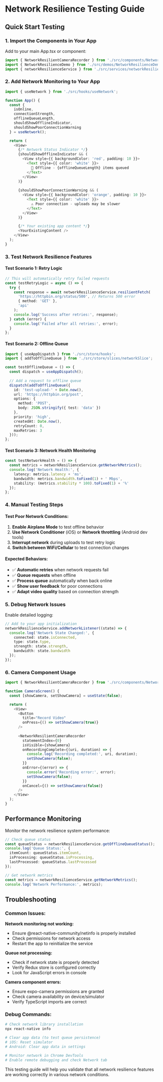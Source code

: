 # Network Resilience Testing Guide

## Quick Start Testing

### 1. Import the Components in Your App

Add to your main App.tsx or component:

```typescript
import { NetworkResilientCameraRecorder } from './src/components/NetworkResilientCameraRecorder';
import { NetworkResilienceDemo } from './src/demos/NetworkResilienceDemo';
import { networkResilienceService } from './src/services/networkResilienceService';
```

### 2. Add Network Monitoring to Your App

```typescript
import { useNetwork } from './src/hooks/useNetwork';

function App() {
  const {
    isOnline,
    connectionStrength,
    offlineQueueLength,
    shouldShowOfflineIndicator,
    shouldShowPoorConnectionWarning
  } = useNetwork();

  return (
    <View>
      {/* Network Status Indicator */}
      {shouldShowOfflineIndicator && (
        <View style={{ backgroundColor: 'red', padding: 10 }}>
          <Text style={{ color: 'white' }}>
            📴 Offline - {offlineQueueLength} items queued
          </Text>
        </View>
      )}
      
      {shouldShowPoorConnectionWarning && (
        <View style={{ backgroundColor: 'orange', padding: 10 }}>
          <Text style={{ color: 'white' }}>
            ⚠️ Poor connection - uploads may be slower
          </Text>
        </View>
      )}

      {/* Your existing app content */}
      <YourExistingContent />
    </View>
  );
}
```

### 3. Test Network Resilience Features

#### Test Scenario 1: Retry Logic
```typescript
// This will automatically retry failed requests
const testRetryLogic = async () => {
  try {
    const response = await networkResilienceService.resilientFetch(
      'https://httpbin.org/status/500', // Returns 500 error
      { method: 'GET' },
      'api'
    );
    console.log('Success after retries:', response);
  } catch (error) {
    console.log('Failed after all retries:', error);
  }
};
```

#### Test Scenario 2: Offline Queue
```typescript
import { useAppDispatch } from './src/store/hooks';
import { addToOfflineQueue } from './src/store/slices/networkSlice';

const testOfflineQueue = () => {
  const dispatch = useAppDispatch();
  
  // Add a request to offline queue
  dispatch(addToOfflineQueue({
    id: 'test-upload-' + Date.now(),
    url: 'https://httpbin.org/post',
    options: {
      method: 'POST',
      body: JSON.stringify({ test: 'data' })
    },
    priority: 'high',
    createdAt: Date.now(),
    retryCount: 0,
    maxRetries: 3
  }));
};
```

#### Test Scenario 3: Network Health Monitoring
```typescript
const testNetworkHealth = () => {
  const metrics = networkResilienceService.getNetworkMetrics();
  console.log('Network Health:', {
    latency: metrics.latency + 'ms',
    bandwidth: metrics.bandwidth.toFixed(1) + ' Mbps',
    stability: (metrics.stability * 100).toFixed(1) + '%'
  });
};
```

### 4. Manual Testing Steps

#### Test Poor Network Conditions:
1. **Enable Airplane Mode** to test offline behavior
2. **Use Network Conditioner** (iOS) or **Network throttling** (Android dev tools)
3. **Interrupt network** during uploads to test retry logic
4. **Switch between WiFi/Cellular** to test connection changes

#### Expected Behaviors:
- ✅ **Automatic retries** when network requests fail
- ✅ **Queue requests** when offline
- ✅ **Process queue** automatically when back online
- ✅ **Show user feedback** for poor connections
- ✅ **Adapt video quality** based on connection strength

### 5. Debug Network Issues

Enable detailed logging:

```typescript
// Add to your app initialization
networkResilienceService.addNetworkListener((state) => {
  console.log('Network State Changed:', {
    connected: state.isConnected,
    type: state.type,
    strength: state.strength,
    bandwidth: state.bandwidth
  });
});
```

### 6. Camera Component Usage

```typescript
import { NetworkResilientCameraRecorder } from './src/components/NetworkResilientCameraRecorder';

function CameraScreen() {
  const [showCamera, setShowCamera] = useState(false);

  return (
    <View>
      <Button 
        title="Record Video" 
        onPress={() => setShowCamera(true)} 
      />
      
      <NetworkResilientCameraRecorder
        statementIndex={0}
        isVisible={showCamera}
        onRecordingComplete={(uri, duration) => {
          console.log('Recording completed:', uri, duration);
          setShowCamera(false);
        }}
        onError={(error) => {
          console.error('Recording error:', error);
          setShowCamera(false);
        }}
        onCancel={() => setShowCamera(false)}
      />
    </View>
  );
}
```

## Performance Monitoring

Monitor the network resilience system performance:

```typescript
// Check queue status
const queueStatus = networkResilienceService.getOfflineQueueStatus();
console.log('Queue Status:', {
  itemCount: queueStatus.itemCount,
  isProcessing: queueStatus.isProcessing,
  lastProcessed: queueStatus.lastProcessed
});

// Get network metrics
const metrics = networkResilienceService.getNetworkMetrics();
console.log('Network Performance:', metrics);
```

## Troubleshooting

### Common Issues:

**Network monitoring not working:**
- Ensure @react-native-community/netinfo is properly installed
- Check permissions for network access
- Restart the app to reinitialize the service

**Queue not processing:**
- Check if network state is properly detected
- Verify Redux store is configured correctly
- Look for JavaScript errors in console

**Camera component errors:**
- Ensure expo-camera permissions are granted
- Check camera availability on device/simulator
- Verify TypeScript imports are correct

### Debug Commands:

```bash
# Check network library installation
npx react-native info

# Clear app data (to test queue persistence)
# iOS: Reset simulator
# Android: Clear app data in settings

# Monitor network in Chrome DevTools
# Enable remote debugging and check Network tab
```

This testing guide will help you validate that all network resilience features are working correctly in various network conditions.
